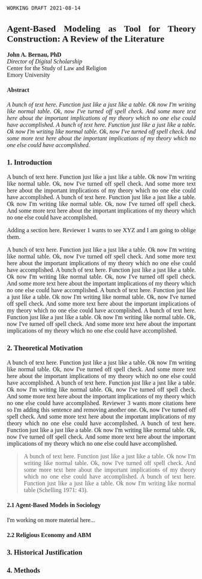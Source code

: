 <text style = "font-family: Times; font-size: 12pt; text-align: justify">

``WORKING DRAFT 2021-08-14``

## Agent-Based Modeling as Tool for Theory Construction: A Review of the Literature

**John A. Bernau, PhD**  
_Director of Digital Scholarship_  
Center for the Study of Law and Religion  
Emory University

#### Abstract
_A bunch of text here. Function just like a just like a table. Ok now I'm writing like normal table. Ok, now I've turned off spell check. And some more text here about the important implications of my theory which no one else could have accomplished. A bunch of text here. Function just like a just like a table. Ok now I'm writing like normal table. Ok, now I've turned off spell check. And some more text here about the important implications of my theory which no one else could have accomplished._

### 1. Introduction

A bunch of text here. Function just like a just like a table. Ok now I'm writing like normal table. Ok, now I've turned off spell check. And some more text here about the important implications of my theory which no one else could have accomplished. A bunch of text here. Function just like a just like a table. Ok now I'm writing like normal table. Ok, now I've turned off spell check. And some more text here about the important implications of my theory which no one else could have accomplished.

Adding a section here. Reviewer 1 wants to see XYZ and I am going to oblige them.

A bunch of text here. Function just like a just like a table. Ok now I'm writing like normal table. Ok, now I've turned off spell check. And some more text here about the important implications of my theory which no one else could have accomplished. A bunch of text here. Function just like a just like a table. Ok now I'm writing like normal table. Ok, now I've turned off spell check. And some more text here about the important implications of my theory which no one else could have accomplished. A bunch of text here. Function just like a just like a table. Ok now I'm writing like normal table. Ok, now I've turned off spell check. And some more text here about the important implications of my theory which no one else could have accomplished. A bunch of text here. Function just like a just like a table. Ok now I'm writing like normal table. Ok, now I've turned off spell check. And some more text here about the important implications of my theory which no one else could have accomplished.

### 2. Theoretical Motivation

A bunch of text here. Function just like a just like a table. Ok now I'm writing like normal table. Ok, now I've turned off spell check. And some more text here about the important implications of my theory which no one else could have accomplished. A bunch of text here. Function just like a just like a table. Ok now I'm writing like normal table. Ok, now I've turned off spell check. And some more text here about the important implications of my theory which no one else could have accomplished. Reviewer 3 wants more citations here so I'm adding this sentence and removing another one. Ok, now I've turned off spell check. And some more text here about the important implications of my theory which no one else could have accomplished. A bunch of text here. Function just like a just like a table. Ok now I'm writing like normal table. Ok, now I've turned off spell check. And some more text here about the important implications of my theory which no one else could have accomplished.

> A bunch of text here. Function just like a just like a table. Ok now I'm writing like normal table. Ok, now I've turned off spell check. And some more text here about the important implications of my theory which no one else could have accomplished. A bunch of text here. Function just like a just like a table. Ok now I'm writing like normal table (Schelling 1971: 43).

#### 2.1 Agent-Based Models in Sociology

I'm working on more material here...

#### 2.2 Religious Economy and ABM

### 3. Historical Justification

### 4. Methods
